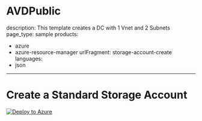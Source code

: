 # AVDPublic
description: This template creates a DC with 1 Vnet and 2 Subnets
page_type: sample
products:
- azure
- azure-resource-manager
urlFragment: storage-account-create
languages:
- json
---
# Create a Standard Storage Account
[![Deploy to Azure](https://aka.ms/deploytoazurebutton)](https://portal.azure.com/#create/Microsoft.Template/uri/https%3A%2F%2Fraw.githubusercontent.com%2FSpiderkilla%2FAVDPublic%2Fmain%2FTemplates%2FCreateAVDDCWithSubnets.json)
